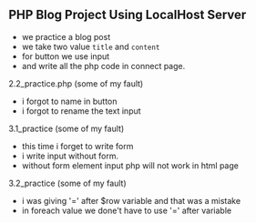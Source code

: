 ## PHP Blog Project Using LocalHost Server
- we practice a blog post
- we take two value `title` and `content` 
- for button we use  input 
- and write all the php code in connect page. 

2.2_practice.php (some of my fault)
- i forgot to name in button
- i forgot to rename the text input

3.1_practice (some of my fault)
- this time i forget to write form 
- i write input without form.
- without form element input php  will not work in html page

3.2_practice (some of my fault)
- i was giving '=' after $row variable and that was a mistake
- in foreach value we done't have to use '=' after variable